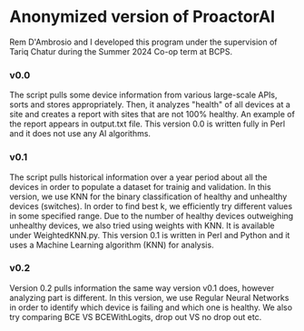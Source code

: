 # Anonymized version of ProactorAI
Rem D'Ambrosio and I developed this program under the supervision of Tariq Chatur during the Summer 2024 Co-op term at BCPS. 
### v0.0
The script pulls some device information from various large-scale APIs, sorts and stores appropriately. 
Then, it analyzes "health" of all devices at a site and creates a report with sites that are not 100% healthy. An example of the report appears in output.txt file.
This version 0.0 is written fully in Perl and it does not use any AI algorithms.

### v0.1

The script pulls historical information over a year period about all the devices in order to populate a dataset for trainig and validation. 
In this version, we use KNN for the binary classification of healthy and unhealthy devices (switches).
In order to find best k, we efficiently try different values in some specified range. 
Due to the number of healthy devices outweighing unhealthy devices, we also tried using weights with KNN. It is available under WeightedKNN.py.
This version 0.1 is written in Perl and Python and it uses a Machine Learning algorithm (KNN) for analysis.

### v0.2

Version 0.2 pulls information the same way version v0.1 does, however analyzing part is different. In this version, we use Regular Neural Networks in order to identify which device is failing and which one is healthy. We also try comparing BCE VS BCEWithLogits, drop out VS no drop out etc. 
